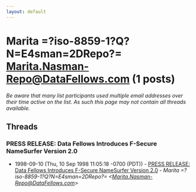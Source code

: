 ```yaml
---
layout: default
---
```


# Marita =?iso-8859-1?Q?N=E4sman=2DRepo?= <Marita.Nasman-Repo@DataFellows.com> (1 posts)

_Be aware that many list participants used multiple email addresses over their time active on the list. As such this page may not contain all threads available._

## Threads

### PRESS RELEASE: Data Fellows Introduces F-Secure NameSurfer Version 2.0
+ 1998-09-10 (Thu, 10 Sep 1998 11:05:18 -0700 (PDT)) - [PRESS RELEASE: Data Fellows Introduces F-Secure NameSurfer Version 2.0](/archive/1998/09/5021ee2da2764f6d9613cd038d29c48eef3a26a7fd85f4ddc7693aff990e18e9) - _Marita =?iso-8859-1?Q?N=E4sman=2DRepo?= \<Marita.Nasman-Repo@DataFellows.com\>_

